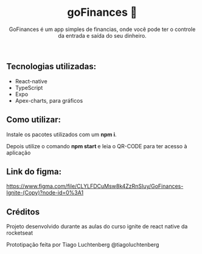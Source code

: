 <h1 align="center">
goFinances 💸
</h1>
<p align="center">
GoFinances é um app simples de financias, onde você pode ter o controle da entrada e saída do seu dinheiro.
</p>
<br/>


<h2>Tecnologias utilizadas: </h2>
<ul>
  <li> React-native </li>
  <li> TypeScript </li>
  <li> Expo </li>
  <li> Apex-charts, para gráficos </li>
</ul>

<h2>Como utilizar: </h2>
  <p> Instale os pacotes utilizados com um <b>npm i</b>.</p>
  <p> Depois utilize o comando <b> npm start </b> e leia o QR-CODE para ter acesso à aplicação </p>
<h2>Link do figma: </h2>
<a href="https://www.figma.com/file/CLYLFDCuMsw8k4ZzRnSIuy/GoFinances-Ignite-(Copy)?node-id=0%3A1">https://www.figma.com/file/CLYLFDCuMsw8k4ZzRnSIuy/GoFinances-Ignite-(Copy)?node-id=0%3A1</a>
<br/>

<h2>Créditos</h2>
<p> Projeto desenvolvido durante as aulas do curso ignite de react native da rocketseat </p>
<p> Prototipação feita por Tiago Luchtenberg @tiagoluchtenberg </p>
